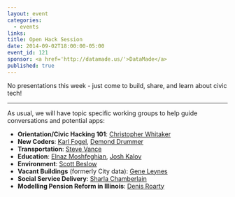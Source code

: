 ```yaml
---
layout: event
categories: 
  - events
links:
title: Open Hack Session
date: 2014-09-02T18:00:00-05:00
event_id: 121
sponsor: <a href='http://datamade.us/'>DataMade</a>
published: true
---
```


No presentations this week - just come to build, share, and learn about civic tech!

---

As usual, we will have topic specific working groups to help guide conversations and potential apps:

* __Orientation/Civic Hacking 101__: [Christopher Whitaker](https://twitter.com/CivicWhitaker)
* __New Coders__: [Karl Fogel](https://twitter.com/kfogel), [Demond Drummer](https://twitter.com/citizendrummer)
* __Transportation__: [Steve Vance](https://twitter.com/stevevance)
* __Education__: [Elnaz Moshfeghian](https://twitter.com/elnazem), [Josh Kalov](https://twitter.com/shua123)
* __Environment__: [Scott Beslow](https://twitter.com/sbeslow)
* __Vacant Buildings__ (formerly City data): [Gene Leynes](https://twitter.com/Geneorama)
* __Social Service Delivery__: [Sharla Chamberlain](https://twitter.com/sharlalikesyou)
* __Modelling Pension Reform in Illinois__: [Denis Roarty](https://www.linkedin.com/pub/denis-roarty/30/b0/394)